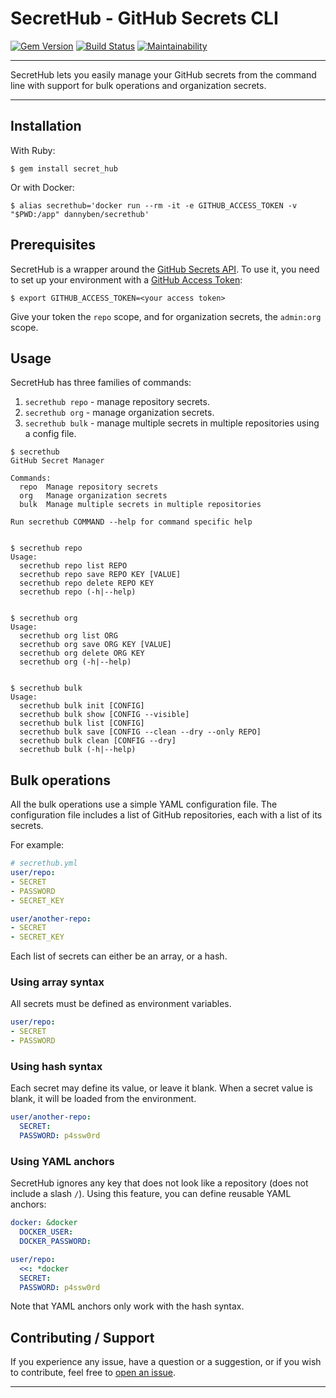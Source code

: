 # SecretHub - GitHub Secrets CLI

[![Gem Version](https://badge.fury.io/rb/secret_hub.svg)](https://badge.fury.io/rb/secret_hub)
[![Build Status](https://github.com/DannyBen/secret_hub/workflows/Test/badge.svg)](https://github.com/DannyBen/secret_hub/actions?query=workflow%3ATest)
[![Maintainability](https://api.codeclimate.com/v1/badges/9ac95755c33e105ed998/maintainability)](https://codeclimate.com/github/DannyBen/secret_hub/maintainability)

---

SecretHub lets you easily manage your GitHub secrets from the command line
with support for bulk operations and organization secrets.

---

## Installation

With Ruby:

```shell
$ gem install secret_hub
```

Or with Docker:

```shell
$ alias secrethub='docker run --rm -it -e GITHUB_ACCESS_TOKEN -v "$PWD:/app" dannyben/secrethub'
```

## Prerequisites

SecretHub is a wrapper around the [GitHub Secrets API][secrets-api]. To use
it, you need to set up your environment with a
[GitHub Access Token][access-key]:


```shell
$ export GITHUB_ACCESS_TOKEN=<your access token>
```

Give your token the `repo` scope, and for organization secrets, the `admin:org` scope.

## Usage

SecretHub has three families of commands:

1. `secrethub repo` - manage repository secrets.
2. `secrethub org` - manage organization secrets.
3. `secrethub bulk` - manage multiple secrets in multiple repositories using a config file.

```shell
$ secrethub
GitHub Secret Manager

Commands:
  repo  Manage repository secrets
  org   Manage organization secrets
  bulk  Manage multiple secrets in multiple repositories

Run secrethub COMMAND --help for command specific help


$ secrethub repo
Usage:
  secrethub repo list REPO
  secrethub repo save REPO KEY [VALUE]
  secrethub repo delete REPO KEY
  secrethub repo (-h|--help)


$ secrethub org
Usage:
  secrethub org list ORG
  secrethub org save ORG KEY [VALUE]
  secrethub org delete ORG KEY
  secrethub org (-h|--help)


$ secrethub bulk
Usage:
  secrethub bulk init [CONFIG]
  secrethub bulk show [CONFIG --visible]
  secrethub bulk list [CONFIG]
  secrethub bulk save [CONFIG --clean --dry --only REPO]
  secrethub bulk clean [CONFIG --dry]
  secrethub bulk (-h|--help)
```

## Bulk operations

All the bulk operations use a simple YAML configuration file.
The configuration file includes a list of GitHub repositories, each with a
list of its secrets.

For example:

```yaml
# secrethub.yml
user/repo:
- SECRET
- PASSWORD
- SECRET_KEY

user/another-repo:
- SECRET
- SECRET_KEY
```

Each list of secrets can either be an array, or a hash.

### Using array syntax

All secrets must be defined as environment variables.

```yaml
user/repo:
- SECRET
- PASSWORD
```

### Using hash syntax

Each secret may define its value, or leave it blank. When a secret value is
blank, it will be loaded from the environment.

```yaml
user/another-repo:
  SECRET:
  PASSWORD: p4ssw0rd
```

### Using YAML anchors

SecretHub ignores any key that does not look like a repository (does not
include a slash `/`). Using this feature, you can define reusable YAML
anchors:

```yaml
docker: &docker
  DOCKER_USER:
  DOCKER_PASSWORD:

user/repo:
  <<: *docker
  SECRET:
  PASSWORD: p4ssw0rd
```

Note that YAML anchors only work with the hash syntax.


## Contributing / Support

If you experience any issue, have a question or a suggestion, or if you wish
to contribute, feel free to [open an issue][issues].

---

[secrets-api]: https://developer.github.com/v3/actions/secrets/
[access-key]: https://github.com/settings/tokens
[issues]: https://github.com/DannyBen/secret_hub/issues
